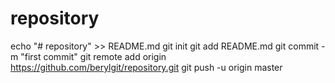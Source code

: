 # repository
echo "# repository" >> README.md
git init
git add README.md
git commit -m "first commit"
git remote add origin https://github.com/berylgit/repository.git
git push -u origin master
